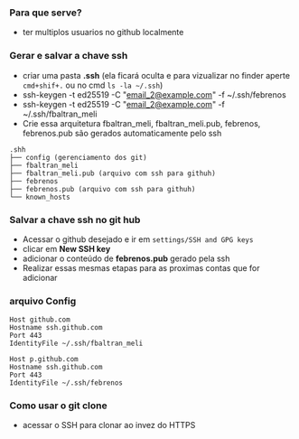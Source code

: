 ### Para que serve?
- ter multiplos usuarios no github localmente

### Gerar e salvar a chave ssh
- criar uma pasta **.ssh** (ela ficará oculta e para vizualizar no finder aperte ```cmd+shif+.``` ou no cmd ```ls -la ~/.ssh```)
- ssh-keygen -t ed25519 -C "email_2@example.com" -f ~/.ssh/febrenos
- ssh-keygen -t ed25519 -C "email_2@example.com" -f ~/.ssh/fbaltran_meli
- Crie essa arquitetura fbaltran_meli, fbaltran_meli.pub, febrenos, febrenos.pub são gerados automaticamente pelo ssh 

```
.shh
├── config (gerenciamento dos git)
├── fbaltran_meli
├── fbaltran_meli.pub (arquivo com ssh para githuh)
├── febrenos
├── febrenos.pub (arquivo com ssh para githuh)
└── known_hosts
```

### Salvar a chave ssh no git hub
- Acessar o github desejado e ir em ```settings/SSH and GPG keys```
- clicar em **New SSH key**
- adicionar o conteúdo de **febrenos.pub** gerado pela ssh
- Realizar essas mesmas etapas para as proximas contas que for adicionar

### arquivo Config

```
Host github.com
Hostname ssh.github.com
Port 443
IdentityFile ~/.ssh/fbaltran_meli

Host p.github.com
Hostname ssh.github.com
Port 443
IdentityFile ~/.ssh/febrenos
```


### Como usar o git clone
- acessar o SSH para clonar ao invez do HTTPS

